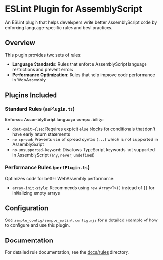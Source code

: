 # ESLint Plugin for AssemblyScript

An ESLint plugin that helps developers write better AssemblyScript code by enforcing language-specific rules and best practices.

## Overview

This plugin provides two sets of rules:

- **Language Standards**: Rules that enforce AssemblyScript language restrictions and prevent errors
- **Performance Optimization**: Rules that help improve code performance in WebAssembly

## Plugins Included

### Standard Rules (`asPlugin.ts`)

Enforces AssemblyScript language compatibility:

- `dont-omit-else`: Requires explicit `else` blocks for conditionals that don't have early return statements
- `no-spread`: Prevents use of spread syntax (`...`) which is not supported in AssemblyScript
- `no-unsupported-keyword`: Disallows TypeScript keywords not supported in AssemblyScript (`any`, `never`, `undefined`)

### Performance Rules (`perfPlugin.ts`)

Optimizes code for better WebAssembly performance:

- `array-init-style`: Recommends using `new Array<T>()` instead of `[]` for initializing empty arrays

## Configuration

See `sample_config/sample_eslint.config.mjs` for a detailed example of how to configure and use this plugin.

## Documentation

For detailed rule documentation, see the [docs/rules](./docs/rules) directory.
